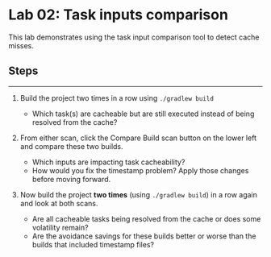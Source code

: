# Lab 02: Task inputs comparison

This lab demonstrates using the task input comparison tool to detect cache misses.

## Steps
-----

1. Build the project two times in a row using `./gradlew build`
    - Which task(s) are cacheable but are still executed instead of being resolved from the cache?

2.  From either scan, click the Compare Build scan button on the lower left and compare these two builds.
    - Which inputs are impacting task cacheability?
    - How would you fix the timestamp problem? Apply those changes before moving forward.

3. Now build the project **two times** (using `./gradlew build`) in a row again and look at both scans.
    - Are all cacheable tasks being resolved from the cache or does some volatility remain?
    - Are the avoidance savings for these builds better or worse than the builds that included timestamp files?
